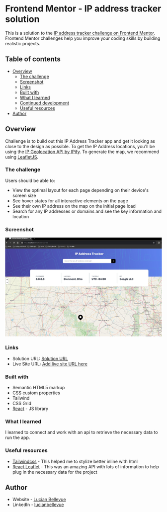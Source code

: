 # Frontend Mentor - IP address tracker solution

This is a solution to the [IP address tracker challenge on Frontend Mentor](https://www.frontendmentor.io/challenges/ip-address-tracker-I8-0yYAH0). Frontend Mentor challenges help you improve your coding skills by building realistic projects.

## Table of contents

- [Overview](#overview)
  - [The challenge](#the-challenge)
  - [Screenshot](#screenshot)
  - [Links](#links)
  - [Built with](#built-with)
  - [What I learned](#what-i-learned)
  - [Continued development](#continued-development)
  - [Useful resources](#useful-resources)
- [Author](#author)

## Overview

Challenge is to build out this IP Address Tracker app and get it looking as close to the design as possible. To get the IP Address locations, you'll be using the [IP Geolocation API by IPify](https://geo.ipify.org/). To generate the map, we recommend using [LeafletJS](https://leafletjs.com/).

### The challenge

Users should be able to:

- View the optimal layout for each page depending on their device's screen size
- See hover states for all interactive elements on the page
- See their own IP address on the map on the initial page load
- Search for any IP addresses or domains and see the key information and location

### Screenshot

![](./Screenshot%202024-05-26%20134043.jpg)

### Links

- Solution URL: [Solution URL ](https://github.com/LucianBellevue/ip-tracker-project)
- Live Site URL: [Add live site URL here](https://your-live-site-url.com)

### Built with

- Semantic HTML5 markup
- CSS custom properties
- Tailwind
- CSS Grid
- [React](https://reactjs.org/) - JS library

### What I learned

I learned to connect and work with an api to retrieve the necessary data to run the app.

### Useful resources

- [Tailwindcss](https://tailwindcss.com) - This helped me to stylize better inline with html
- [React Leaflet](https://react-leaflet.js.org/) - This was an amazing API with lots of information to help plug in the necessary data for the project

## Author

- Website - [Lucian Bellevue](https://lucianbellevue.com)
- LinkedIn - [lucianbellevue](hhttps://www.linkedin.com/in/lucianbellevue/)
